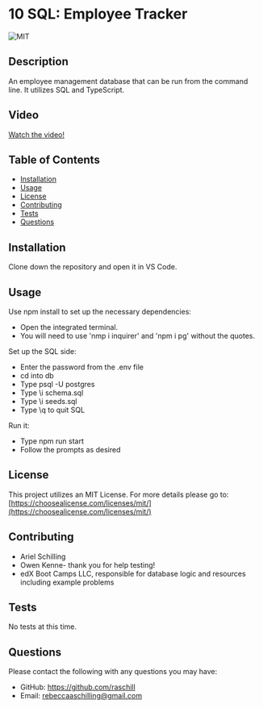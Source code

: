 # 10 SQL: Employee Tracker

 ![MIT](https://img.shields.io/badge/License-MIT-green)

  ## Description

 An employee management database that can be run from the command line. It utilizes SQL and TypeScript.

 ## Video

[Watch the video!](https://youtu.be/4cVHvGGRn5M)
 
 ## Table of Contents

  - [Installation](#installation)
  - [Usage](#usage)
  - [License](#license)
  - [Contributing](#contributing)
  - [Tests](#tests)
  - [Questions](#questions)

 ## Installation

 Clone down the repository and open it in VS Code.

 ## Usage

Use npm install to set up the necessary dependencies:
- Open the integrated terminal.
- You will need to use 'nmp i inquirer' and 'npm i pg' without the quotes.

Set up the SQL side:
- Enter the password from the .env file
- cd into db
- Type psql -U postgres
- Type \i schema.sql
- Type \i seeds.sql
- Type \q to quit SQL

Run it:
- Type npm run start
- Follow the prompts as desired


 ## License

 This project utilizes an MIT License.
    For more details please go to: [https://choosealicense.com/licenses/mit/](https://choosealicense.com/licenses/mit/) 

 ## Contributing

- Ariel Schilling
- Owen Kenne- thank you for help testing!
- edX Boot Camps LLC, responsible for database logic and resources including example problems

 ## Tests

 No tests at this time.
 
 ## Questions

 Please contact the following with any questions you may have:
 - GitHub: https://github.com/raschill
 - Email: rebeccaaschilling@gmail.com

